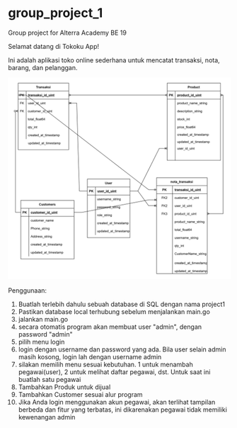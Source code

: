 # group_project_1
Group project for Alterra Academy BE 19

Selamat datang di Tokoku App!

Ini adalah aplikasi toko online sederhana untuk mencatat transaksi, nota, barang, dan pelanggan.

![Alt text](ERD_New-1.png)

Penggunaan:

1. Buatlah terlebih dahulu sebuah database di SQL dengan nama project1
2. Pastikan database local terhubung sebelum menjalankan main.go
3. jalankan main.go
4. secara otomatis program akan membuat user "admin", dengan password "admin"
5. pilih menu login
6. login dengan username dan password yang ada. Bila user selain admin masih kosong, login lah dengan username admin
7. silakan memilih menu sesuai kebutuhan. 1 untuk menambah pegawai(user), 2 untuk melihat daftar pegawai, dst. Untuk saat ini buatlah satu pegawai
8. Tambahkan Produk untuk dijual
9. Tambahkan Customer sesuai alur program
10. Jika Anda login menggunakan akun pegawai, akan terlihat tampilan berbeda dan fitur yang terbatas, ini dikarenakan pegawai tidak memiliki kewenangan admin



